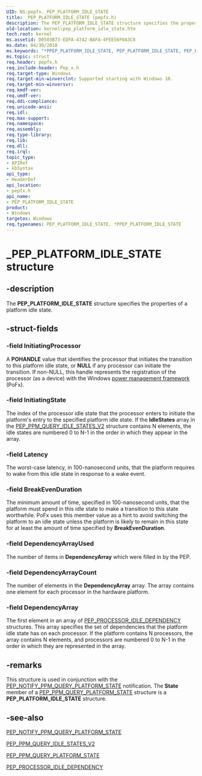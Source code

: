 ```yaml
---
UID: NS:pepfx._PEP_PLATFORM_IDLE_STATE
title: _PEP_PLATFORM_IDLE_STATE (pepfx.h)
description: The PEP_PLATFORM_IDLE_STATE structure specifies the properties of a platform idle state.
old-location: kernel\pep_platform_idle_state.htm
tech.root: kernel
ms.assetid: D0503B73-EDFA-4742-BAFA-4FEE56F0A3C8
ms.date: 04/30/2018
ms.keywords: "*PPEP_PLATFORM_IDLE_STATE, PEP_PLATFORM_IDLE_STATE, PEP_PLATFORM_IDLE_STATE structure [Kernel-Mode Driver Architecture], PPEP_PLATFORM_IDLE_STATE, PPEP_PLATFORM_IDLE_STATE structure pointer [Kernel-Mode Driver Architecture], _PEP_PLATFORM_IDLE_STATE, kernel.pep_platform_idle_state, pepfx/PEP_PLATFORM_IDLE_STATE, pepfx/PPEP_PLATFORM_IDLE_STATE"
ms.topic: struct
req.header: pepfx.h
req.include-header: Pep_x.h
req.target-type: Windows
req.target-min-winverclnt: Supported starting with Windows 10.
req.target-min-winversvr: 
req.kmdf-ver: 
req.umdf-ver: 
req.ddi-compliance: 
req.unicode-ansi: 
req.idl: 
req.max-support: 
req.namespace: 
req.assembly: 
req.type-library: 
req.lib: 
req.dll: 
req.irql: 
topic_type:
- APIRef
- kbSyntax
api_type:
- HeaderDef
api_location:
- pepfx.h
api_name:
- PEP_PLATFORM_IDLE_STATE
product:
- Windows
targetos: Windows
req.typenames: PEP_PLATFORM_IDLE_STATE, *PPEP_PLATFORM_IDLE_STATE
---
```


# _PEP_PLATFORM_IDLE_STATE structure


## -description


The <b>PEP_PLATFORM_IDLE_STATE</b> structure specifies the properties of a platform idle state.


## -struct-fields




### -field InitiatingProcessor

A <b>POHANDLE</b> value that identifies the processor that initiates the transition to this platform idle state, or <b>NULL</b> if any processor can initiate the transition. If non-NULL, this handle represents the registration of the processor (as a device) with the Windows <a href="https://msdn.microsoft.com/B08F8ABF-FD43-434C-A345-337FBB799D9B">power management framework</a> (PoFx).


### -field InitiatingState

The index of the processor idle state that the processor enters to initiate the platform's entry to the specified platform idle state. If the <b>IdleStates</b> array in the <a href="https://msdn.microsoft.com/library/windows/hardware/mt186824">PEP_PPM_QUERY_IDLE_STATES_V2</a> structure contains N elements, the idle states are numbered 0 to N-1 in the order in which they appear in the array.


### -field Latency

The worst-case latency, in 100-nanosecond units, that the platform requires to wake from this idle state in response to a wake event.


### -field BreakEvenDuration

The minimum amount of time, specified in 100-nanosecond units, that the platform must spend in this idle state to make a transition to this state worthwhile. PoFx uses this member value as a hint to avoid switching the platform to an idle state unless the platform is likely to remain in this state for at least the amount of time specified by <b>BreakEvenDuration</b>.




### -field DependencyArrayUsed

The number of items in <b>DependencyArray</b> which were filled in by the PEP.


### -field DependencyArrayCount

The number of elements in the <b>DependencyArray</b> array. The array contains one element for each processor in the hardware platform.


### -field DependencyArray

The first element in an array of <a href="https://msdn.microsoft.com/library/windows/hardware/mt186834">PEP_PROCESSOR_IDLE_DEPENDENCY</a> structures. This array specifies the set of dependencies that the platform idle state has on each processor. If the platform contains N processors, the array contains N elements, and processors are numbered 0 to N-1 in the order in which they are represented in the array.


## -remarks



This structure is used in conjunction with the <a href="https://msdn.microsoft.com/library/windows/hardware/mt186826">PEP_NOTIFY_PPM_QUERY_PLATFORM_STATE</a> notification. The <b>State</b> member of a <a href="https://msdn.microsoft.com/library/windows/hardware/mt186826">PEP_PPM_QUERY_PLATFORM_STATE</a> structure is a <b>PEP_PLATFORM_IDLE_STATE</b> structure.




## -see-also




<a href="https://msdn.microsoft.com/library/windows/hardware/mt186826">PEP_NOTIFY_PPM_QUERY_PLATFORM_STATE</a>



<a href="https://msdn.microsoft.com/library/windows/hardware/mt186824">PEP_PPM_QUERY_IDLE_STATES_V2</a>



<a href="https://msdn.microsoft.com/library/windows/hardware/mt186826">PEP_PPM_QUERY_PLATFORM_STATE</a>



<a href="https://msdn.microsoft.com/library/windows/hardware/mt186834">PEP_PROCESSOR_IDLE_DEPENDENCY</a>
 

 


